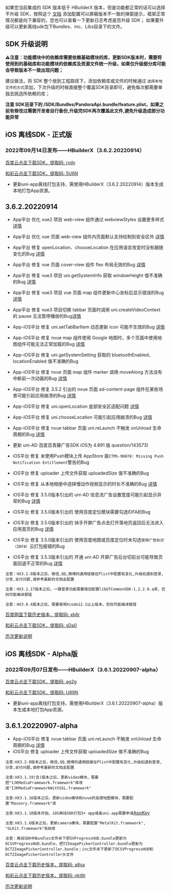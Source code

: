 如果您当前集成的 SDK 版本低于 HBuilderX 版本，但是功能都正常的话可以选择不升级 SDK，按照这个 [文档](https://ask.dcloud.net.cn/article/35627) 添加配置可以屏蔽版本不一致的弹窗提示，框架正常情况都是向下兼容的，您也可以查看一下更新日志考虑是否升级 SDK； 如果要升级可以更新离线sdk包下Bundles、inc、Libs目录下的文件。

## SDK 升级说明
**⚠️注意：功能模块中的依赖库需要依赖基础模块的库，更新SDK版本时，需要将使用到的基础库和功能模块的依赖库及资源文件统一升级，如果仅升级部分库可能会导致版本不一致出现问题；**

建议做法，将 SDK 整个放到工程路径下，添加依赖库或文件的时候通过 `选择本地文件的方式`添加，下次升级的时候直接整个覆盖SDK目录即可，避免每次都需要单独去挑选所依赖的库；

**注意 SDK目录下的 /SDK/Bundles/PandoraApi.bundle/feature.plist，如果之前有修改过需要开发者自行备份,升级完SDK再次覆盖此文件,避免升级造成部分功能异常**


## iOS 离线SDK - 正式版

### 2022年09月14日发布——HBuilderX（3.6.2.20220914） 

[百度云点击下载SDK，提取码: rvdy](https://pan.baidu.com/s/1ExtRytSAuOpGjl4e4m9Hdw?pwd=rvdy)

[和彩云点击下载SDK，提取码: 5U6N](https://caiyun.139.com/m/i?115CnqkW5J0qw) 


+ 更新uni-app离线打包支持，需使用HBuilderX（3.6.2.20220914）版本生成本地打包App资源。

## 3.6.2.20220914

+ App平台 优化 vue2 项目 web-view 组件通过 webviewStyles 设置更多样式 [详情](https://ask.dcloud.net.cn/question/149212)
+ App平台 优化 vue 页面 web-view 组件内页面默认支持绘制到安全区外 [详情](https://ask.dcloud.net.cn/question/149472)
+ App平台 修复 openLocation、chooseLocation 在应用语言改变时没有跟随变化的Bug [详情](https://ask.dcloud.net.cn/question/149216)
+ App平台 修复 vue 页面 cover-view 组件 flex 布局无效的Bug [详情](https://ask.dcloud.net.cn/question/151697)
+ App平台 修复 vue3 项目 uni.getSystemInfo 获取 windowHeight 值不准确的Bug [详情](https:/ask.dcloud.net.cn/question/150862)
+ App平台 修复 vue3 项目 vue 页面 map 组件更新中心坐标后显示错误的Bug [详情](https://ask.dcloud.net.cn/question/151438)
+ App平台 修复 vue3 项目切换 tabbar 页面时调用 uni.createVideoContext 的 pause 无法暂停播放的Bug[详情](https://ask.dcloud.net.cn/question/151933)
+ App-iOS平台 修复 uni.setTabBarItem 动态更新 icon 可能不生效的Bug [详情](https://ask.dcloud.net.cn/question/149955)
+ App-iOS平台 修复 nvue map 组件使用 Google 地图时，多个页面中使用地图组件可能无法正常加载的Bug [详情](https://ask.dcloud.net.cn/question/150080)
+ App-iOS平台 修复 uni.getSystemSetting 获取的 bluetoothEnabled、locationEnabled 值不准确的Bug
+ App-iOS平台 修复 nvue 页面 map 组件 marker 调用 moveAlong 方法没有中断前一次动画的Bug [详情](https://ask.dcloud.net.cn/question/151411)
+ App-iOS平台 修复 3.5.2 引出的 nvue 页面 ad-content-page 组件在某些场景可能引起应用崩溃的Bug [详情](https://ask.dcloud.net.cn/question/151778)
+ App-iOS平台 修复 uni.openLocation 底部安全区适配问题 [详情](https://ask.dcloud.net.cn/question/150074)
+ App-iOS平台 修复 uni.chooseLocation 可能引起应用崩溃的Bug [详情](https://ask.dcloud.net.cn/question/152367)
+ App-iOS平台 修复 nvue tabbar 页面 uni.reLaunch 不触发 onUnload 生命周期的Bug [详情](https://ask.dcloud.net.cn/question/152738)


+ 更新 uni-AD 百度百青藤广告SDK iOS为 4.891 版
question/143573)
+ iOS平台 修复 未使用Push模块上传 AppStore 报`ITMS-90078: Missing Push Notification Entitlement`警告的Bug
+ iOS平台 修复 uploader 上传文件获取 uploadedSize 值不准确的Bug
+ iOS平台 修复 从本地相册中选择慢动作视频显示的时长不准确的Bug [详情](https://ask.dcloud.net.cn/question/150531)
+ iOS平台 修复 3.5.0版本引出的 uni-AD 信息流广告设置宽度可能引起显示异常的Bug [详情](https://ask.dcloud.net.cn/question/150789)
+ iOS平台 修复 3.5.0版本引出的 使用百度定位模块需要勾选IDFA的Bug
+ iOS平台 修复 3.5.0版本引出的 快手开屏广告点击打开落地页返回后无法进入应用首页的Bug [详情](https://ask.dcloud.net.cn/question/152441)
+ iOS平台 修复 3.5.0版本引出的 使用百度地图或百度定位时未勾选`使用广告标识（IDFA）`云打包报错的Bug
+ iOS平台 修复 3.5.3版本引出的 开通 uni-AD 开屏广告后台切前台可能导致页面回退不正常的Bug [详情](https://ask.dcloud.net.cn/question/150053)




`注意：HX3.2.0版本之后，微信,QQ,微博的通用链接在Plist中配置有变化,升级如遇到登录,分享,支付问题,请参考最新的文档去配置`

`注意：HX3.1.17版本之后，一键登录功能需要增加配置libGTCommonSDK-1.2.2.0.a库，否则可能编译报错`
    
`注意：HX3.0.4版本之后，需要使用Xcode12.1以上版本，否则可能编译报错`


[百度网盘下载历史版本，提取码: xb6r](https://pan.baidu.com/s/1oHH-dP4ecv1AnsA16RDFKA?pwd=xb6r)

[和彩云点击下载SDK，提取码: sDa0](https://caiyun.139.com/m/i?115CnWlkTxaPX) 

[历次更新说明](AppDocs/download/update_history_iOS_release.md)

## iOS 离线SDK - Alpha版

### 2022年09月07日发布——HBuilderX（3.6.1.20220907-alpha）

[百度云点击下载SDK，提取码: ag2g](https://pan.baidu.com/s/1dj3T2qIiqKmGfo4pRVCt_A?pwd=ag2g) 

[和彩云点击下载SDK，提取码: U89N](https://caiyun.139.com/m/i?115CoVCfzT3NJ) 

+ 更新uni-app离线打包支持，需使用HBuilderX（3.6.1.20220907-alpha）版本生成本地打包App资源。

## 3.6.1.20220907-alpha

+ App-iOS平台 修复 nvue tabbar 页面 uni.reLaunch 不触发 onUnload 生命周期的Bug [详情](https://ask.dcloud.net.cn/question/152738)
+ iOS平台 修复 uploader 上传文件获取 uploadedSize 值不准确的Bug 



`注意:HX3.2.0版本之后，微信,QQ,微博的通用链接在Plist中配置有变化,升级如遇到登录,分享,支付问题,请参考最新的文档去配置`

`注意:HX3.1.19(含)版本之后，更新video模块，需要把"IJKMediaFramework.framework"库改成"IJKMediaFrameworkWithSSL.framework"`

`注意:HX3.1.16版本之后，更新video模块和nvue的高德地图模块，需要配置"Masonry.framework"库`

`注意:HX3.1.10版本开始，iOS离线SDK打包5+ app或者uni-app需要申请`[AppKey](https://nativesupport.dcloud.net.cn/AppDocs/usesdk/appkey)
  
`注意:HX3.1.6版本之后，更新camera模块，需要配置"MetalKit.framework", "GLKit.framework"系统库`
  
`注意：离线SDK中Bundles文件夹下把SVProgressHUD.bundle更新为DCSVProgressHUD.bundle，把TZImagePickerController.bundle更新为DCTZImagePickerController.bundle；inc文件夹下更新了DCSVProgressHUD和DCTZImagePickerController头文件`


[百度云点击下载历史版本，提取码: a8sa](https://pan.baidu.com/s/1vNymcXjPgIbU8bFdrOBhPw?pwd=a8sa) 

[和彩云点击下载历史版本，提取码: nkWr](https://caiyun.139.com/m/i?115CnXFjKmCFH) 

[历次更新说明](AppDocs/download/update_history_iOS_alpha.md)
